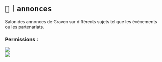 # `📢︱annonces`
Salon des annonces de Graven sur différents sujets tel que les évènements ou 
les partenariats.

### Permissions :
![](https://img.shields.io/badge/Lecture-OUI-green?style=for-the-badge) <br/>
![](https://img.shields.io/badge/Ecriture-NON-red?style=for-the-badge)
